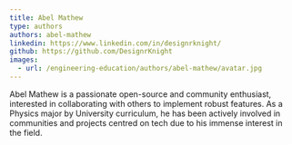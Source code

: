 ```yaml
---
title: Abel Mathew
type: authors
authors: abel-mathew
linkedin: https://www.linkedin.com/in/designrknight/
github: https://github.com/DesignrKnight
images:
  - url: /engineering-education/authors/abel-mathew/avatar.jpg 
---
```


Abel Mathew is a passionate open-source and community enthusiast, interested in collaborating with others to implement robust features. As a Physics major by University curriculum, he has been actively involved in communities and projects centred on tech due to his immense interest in the field.
